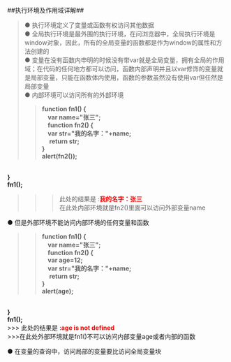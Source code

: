 ##执行环境及作用域详解##
  >● 执行环境定义了变量或函数有权访问其他数据<br>
  > ● 全局执行环境是最外围的执行环境，在问浏览器中，全局执行环境是window对象，因此，所有的全局变量的函数都是作为window的属性和方法创建的<br>
  > ● 变量在没有函数内申明的时候没有带var就是全局变量，拥有全局的作用域；在代码的任何地方都可以访问，函数内部声明并且以var修饰的变量就是局部变量，只能在函数体内使用，函数的参数虽然没有使用var但任然是局部变量<br>
  > ● 内部环境可以访问所有的外部环境<br>
  >><b>function fn1()
		{<br>
		   &nbsp;&nbsp;&nbsp;&nbsp;var name="张三";<br>
		    &nbsp;&nbsp;&nbsp;&nbsp;function fn2()
		   {<br>
		   	&nbsp;&nbsp;&nbsp;&nbsp;var str="我的名字："+name;<br>
		    &nbsp;&nbsp;&nbsp;&nbsp; return str;<br>
		   }<br>
		   alert(fn2());
<br>
		}<br>
		fn1();<br></b>
 
  >>> 此处的结果是 :<b  style="color:red">我的名字：张三</b><br>
  >>>在此处内部环境就是fn2()里面可以访问外部变量name<br>

● 但是外部环境不能访问内部环境的任何变量和函数<br>
 >><b> function fn1()
		{<br>
		   &nbsp;&nbsp;&nbsp;&nbsp;var name="张三";<br>
		    &nbsp;&nbsp;&nbsp;&nbsp;function fn2()
		   {<br>
            &nbsp;&nbsp;&nbsp;&nbsp;var age=12;<br>
		   	&nbsp;&nbsp;&nbsp;&nbsp;var str="我的名字："+name;<br>
		    &nbsp;&nbsp;&nbsp;&nbsp; return str;<br>
		   }<br>
		   alert(age);
<br>
		}<br>
		fn1();<br></b>
>>> 此处的结果是 :<b style="color:red">age is not defined</b><br>
  >>>在此处外部环境就是fn1()不可以访问内部变量age或者内部的函数<br>

● 在变量的查询中，访问局部的变量要比访问全局变量块<br>